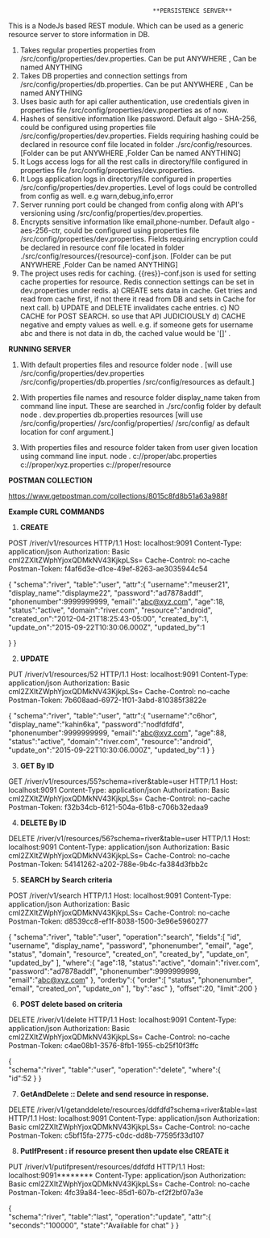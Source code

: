                                             **PERSISTENCE SERVER**

This is a NodeJs based REST module. Which can be used as a generic resource server to store information in DB.

1) Takes regular properties properties from /src/config/properties/dev.properties. Can be put ANYWHERE , Can be named ANYTHING
2) Takes DB properties and connection settings from /src/config/properties/db.properties. Can be put ANYWHERE , Can be named ANYTHING
3) Uses basic auth for api caller authentication, use credentials given in properties file /src/config/properties/dev.properties as of now.
4) Hashes of sensitive information like password. Default algo - SHA-256, could be configured using properties file /src/config/properties/dev.properties.
   Fields requiring hashing could be declared in resource conf file located in folder ./src/config/resources.[Folder can be put ANYWHERE ,Folder Can be named ANYTHING]
5) It Logs access logs for all the rest calls in directory/file configured in properties file /src/config/properties/dev.properties.
6) It Logs application logs in directory/file configured in properties /src/config/properties/dev.properties.
    Level of  logs could be controlled from config as well. e.g warn,debug,info,error
7) Server running port could be changed from config along with API's versioning using /src/config/properties/dev.properties.
8) Encrypts sensitive information like email,phone-number. Default algo - aes-256-ctr, could be configured using properties file /src/config/properties/dev.properties.
   Fields requiring encryption could be declared in resource conf file located in folder ./src/config/resources/{resource}-conf.json.
   [Folder can be put ANYWHERE ,Folder Can be named ANYTHING]
9) The project uses redis for caching. {{res}}-conf.json is used for setting cache properties for resource. Redis connection settings can be set in dev.properties under redis.
   a) CREATE sets data in cache. Get tries and read from cache first, if not there it read from DB and sets in Cache for next call.
   b) UPDATE and DELETE invalidates cache entries.
   c) NO CACHE for POST SEARCH. so use that API JUDICIOUSLY
   d) CACHE negative and empty values as well. e.g. if someone gets for username abc and there is not data in db, the cached value would be '[]' . 

**********RUNNING SERVER**********

1) With default properties files and resource folder
node .
[will use /src/config/properties/dev.properties /src/config/properties/db.properties /src/config/resources as default.]

2) With properties file names and resource folder display_name taken from command line input. These are searched in ./src/config folder by default
node . dev.properties db.properties resources
[will use /src/config/properties/ /src/config/properties/ /src/config/ as default location for conf argument.]

3) With properties files and resource folder taken from user given location using command line input.
node . c://proper/abc.properties c://proper/xyz.properties c://proper/resource

************POSTMAN COLLECTION************

https://www.getpostman.com/collections/8015c8fd8b51a63a988f

**********Example CURL COMMANDS**********

1) **CREATE**

POST /river/v1/resources HTTP/1.1
Host: localhost:9091
Content-Type: application/json
Authorization: Basic cml2ZXItZWphYjoxQDMkNV43KjkpLSs=
Cache-Control: no-cache
Postman-Token: f4af6d3e-d1ce-49ef-8263-ae3035944c54

{
  "schema":"river",
  "table":"user",
  "attr":{
    "username":"meuser21",
    "display_name":"displayme22",
    "password":"ad7878addf",
    "phonenumber":9999999999,
    "email":"abc@xyz.com",
    "age":18,
    "status":"active",
    "domain":"river.com",
    "resource":"android",
    "created_on":"2012-04-21T18:25:43-05:00",
    "created_by":1,
    "update_on":"2015-09-22T10:30:06.000Z",
    "updated_by":1

  }
}

2) **UPDATE**

PUT /river/v1/resources/52 HTTP/1.1
Host: localhost:9091
Content-Type: application/json
Authorization: Basic cml2ZXItZWphYjoxQDMkNV43KjkpLSs=
Cache-Control: no-cache
Postman-Token: 7b608aad-6972-1f01-3abd-810385f3822e

{
  "schema":"river",
  "table":"user",
  "attr":{
    "username":"c6hor",
    "display_name":"kahin6ka",
    "password":"nodfdfdfd",
    "phonenumber":9999999999,
    "email":"abc@xyz.com",
    "age":88,
    "status":"active",
    "domain":"river.com",
    "resource":"android",
    "update_on":"2015-09-22T10:30:06.000Z",
    "updated_by":1
  }
}

3) **GET By ID**

GET /river/v1/resources/55?schema=river&amp;table=user HTTP/1.1
Host: localhost:9091
Content-Type: application/json
Authorization: Basic cml2ZXItZWphYjoxQDMkNV43KjkpLSs=
Cache-Control: no-cache
Postman-Token: f32b34cb-6121-504a-61b8-c706b32edaa9


4) **DELETE By ID**

DELETE /river/v1/resources/56?schema=river&table=user HTTP/1.1
Host: localhost:9091
Content-Type: application/json
Authorization: Basic cml2ZXItZWphYjoxQDMkNV43KjkpLSs=
Cache-Control: no-cache
Postman-Token: 54141262-a202-788e-9b4c-fa384d3fbb2c


5) **SEARCH by Search criteria**

POST /river/v1/search HTTP/1.1
Host: localhost:9091
Content-Type: application/json
Authorization: Basic cml2ZXItZWphYjoxQDMkNV43KjkpLSs=
Cache-Control: no-cache
Postman-Token: d8539cc8-ef1f-8038-1500-3e96e5960277

{
  "schema":"river",
  "table":"user",
  "operation":"search",
  "fields":[
  	"id",
    "username",
    "display_name",
    "password",
    "phonenumber",
    "email",
    "age",
    "status",
    "domain",
    "resource",
    "created_on",
    "created_by",
    "update_on",
    "updated_by"
  ],
  "where":{
      "age":18,
      "status":"active",
      "domain":"river.com",
      "password":"ad7878addf",
      "phonenumber":9999999999,
      "email":"abc@xyz.com"
  },
  "orderby":{
    "order":[
      "status",
      "phonenumber",
      "email",
      "created_on",
      "update_on"
    ],
    "by":"asc"
  },
  "offset":20,
  "limit":200
}

6) **POST delete based on criteria**

DELETE /river/v1/delete HTTP/1.1
Host: localhost:9091
Content-Type: application/json
Authorization: Basic cml2ZXItZWphYjoxQDMkNV43KjkpLSs=
Cache-Control: no-cache
Postman-Token: c4ae08b1-3576-8fb1-1955-cb25f10f3ffc

{  
  "schema":"river",
  "table":"user",
  "operation":"delete",
  "where":{  
      "id":52
 }
}

7) **GetAndDelete ::  Delete and send resource in response.**

DELETE /river/v1/getanddelete/resources/ddfdfd?schema=river&amp;table=last HTTP/1.1
Host: localhost:9091
Content-Type: application/json
Authorization: Basic cml2ZXItZWphYjoxQDMkNV43KjkpLSs=
Cache-Control: no-cache
Postman-Token: c5bf15fa-2775-c0dc-dd8b-77595f33d107

8) **PutIfPresent : if resource present then update else CREATE it**

PUT /river/v1/putifpresent/resources/ddfdfd HTTP/1.1
Host: localhost:9091********
Content-Type: application/json
Authorization: Basic cml2ZXItZWphYjoxQDMkNV43KjkpLSs=
Cache-Control: no-cache
Postman-Token: 4fc39a84-1eec-85d1-607b-cf2f2bf07a3e

{  
  "schema":"river",
  "table":"last",
  "operation":"update",
  "attr":{  
    "seconds":"100000",
    "state":"Available for chat"
  }
}
